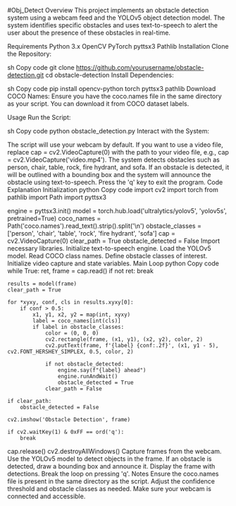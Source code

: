 #Obj_Detect
Overview
This project implements an obstacle detection system using a webcam feed and the YOLOv5 object detection model. The system identifies specific obstacles and uses text-to-speech to alert the user about the presence of these obstacles in real-time.

Requirements
Python 3.x
OpenCV
PyTorch
pyttsx3
Pathlib
Installation
Clone the Repository:

sh
Copy code
git clone https://github.com/yourusername/obstacle-detection.git
cd obstacle-detection
Install Dependencies:

sh
Copy code
pip install opencv-python torch pyttsx3 pathlib
Download COCO Names:
Ensure you have the coco.names file in the same directory as your script. You can download it from COCO dataset labels.

Usage
Run the Script:

sh
Copy code
python obstacle_detection.py
Interact with the System:

The script will use your webcam by default. If you want to use a video file, replace cap = cv2.VideoCapture(0) with the path to your video file, e.g., cap = cv2.VideoCapture('video.mp4').
The system detects obstacles such as person, chair, table, rock, fire hydrant, and sofa.
If an obstacle is detected, it will be outlined with a bounding box and the system will announce the obstacle using text-to-speech.
Press the 'q' key to exit the program.
Code Explanation
Initialization
python
Copy code
import cv2
import torch
from pathlib import Path
import pyttsx3

engine = pyttsx3.init()
model = torch.hub.load('ultralytics/yolov5', 'yolov5s', pretrained=True)
coco_names = Path('coco.names').read_text().strip().split('\n')
obstacle_classes = ['person', 'chair', 'table', 'rock', 'fire hydrant', 'sofa']
cap = cv2.VideoCapture(0)
clear_path = True
obstacle_detected = False
Import necessary libraries.
Initialize text-to-speech engine.
Load the YOLOv5 model.
Read COCO class names.
Define obstacle classes of interest.
Initialize video capture and state variables.
Main Loop
python
Copy code
while True:
    ret, frame = cap.read()
    if not ret:
        break

    results = model(frame)
    clear_path = True

    for *xyxy, conf, cls in results.xyxy[0]:
        if conf > 0.5:
            x1, y1, x2, y2 = map(int, xyxy)
            label = coco_names[int(cls)]
            if label in obstacle_classes:
                color = (0, 0, 0)
                cv2.rectangle(frame, (x1, y1), (x2, y2), color, 2)
                cv2.putText(frame, f'{label} {conf:.2f}', (x1, y1 - 5), cv2.FONT_HERSHEY_SIMPLEX, 0.5, color, 2)

                if not obstacle_detected:
                    engine.say(f"{label} ahead")
                    engine.runAndWait()
                    obstacle_detected = True
                clear_path = False

    if clear_path:
        obstacle_detected = False

    cv2.imshow('Obstacle Detection', frame)

    if cv2.waitKey(1) & 0xFF == ord('q'):
        break

cap.release()
cv2.destroyAllWindows()
Capture frames from the webcam.
Use the YOLOv5 model to detect objects in the frame.
If an obstacle is detected, draw a bounding box and announce it.
Display the frame with detections.
Break the loop on pressing 'q'.
Notes
Ensure the coco.names file is present in the same directory as the script.
Adjust the confidence threshold and obstacle classes as needed.
Make sure your webcam is connected and accessible.
